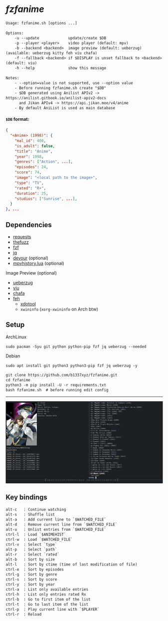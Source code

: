 # *fzfanime*
```
Usage: fzfanime.sh [options ...]

Options:
    -u --update             update/create $DB
    -p --player <player>    video player (default: mpv)
    -b --backend <backend>  image preview (default: ueberzug) (available: ueberzug kitty feh viu chafa)
    -f --fallback <backend> if $DISPLAY is unset fallback to <backend> (default: viu)
    -h --help               show this message

Notes:
    - --option=value is not supported, use --option value
    - Before running fzfanime.sh create "$DB"
    - $DB generated using Anilist APIv2 -> https://anilist.gitbook.io/anilist-apiv2-docs
      and Jikan APIv4 -> https://api.jikan.moe/v4/anime
    - By default AniList is used as main database
```
#### `$DB` format:
```json
{
  "<Anime> (1998)": {
    "mal_id": 400,
    "is_adult": false,
    "title": "Anime",
    "year": 1998,
    "genres": ["Action", ...],
    "episodes": 24,
    "score": 74,
    "image": "<local path to the image>",
    "type": "TV",
    "rated": "R+",
    "duration": 25,
    "studios": ["Sunrise", ...],
  }
}, ...
```

## Dependencies

- [requests](https://requests.readthedocs.io/en/latest/)
- [thefuzz](https://github.com/seatgeek/thefuzz)
- [fzf](https://github.com/junegunn/fzf)
- [jq](https://github.com/stedolan/jq)
- [devour](https://github.com/salman-abedin/devour) (optional)
- [mpvhistory.lua](https://github.com/b1337xyz/config/blob/main/mpv/scripts/mpvhistory.lua) (optional)

Image Preview (optional)
- [ueberzug](https://github.com/b1337xyz/ueberzug)
- [viu](https://github.com/atanunq/viu#from-source-recommended)
- [chafa](https://hpjansson.org/chafa/)
- [feh](https://feh.finalrewind.org/)
    - [xdotool](https://www.semicomplete.com/projects/xdotool/) 
    - `xwininfo` (`xorg-xwininfo` on Arch btw)

## Setup
ArchLinux
```
sudo pacman -Syu git python python-pip fzf jq ueberzug --needed
```  
Debian
```
sudo apt install git python3 python3-pip fzf jq ueberzug -y
```

```
git clone https://github.com/b1337xyz/fzfanime.git
cd fzfanime
python3 -m pip install -U -r requirements.txt
bash fzfanime.sh  # before running edit config
```

---

![demo](demo.gif)

## Key bindings
```
alt-c   : Continue watching
alt-s   : Shuffle list
alt-a   : Add current line to `$WATCHED_FILE`
alt-d   : Remove current line from `$WATCHED_FILE`
alt-u   : Unlist entries from `$WATCHED_FILE`
ctrl-l  : Load `$ANIMEHIST`
ctrl-w  : Load `$WATCHED_FILE`
ctrl-v  : Select `type`
alt-p   : Select `path`
alt-r   : Select `rated`
alt-b   : Sort by size
alt-l   : Sort by ctime (time of last modification of file)
ctrl-e  : Sort by episodes
ctrl-g  : Sort by genre
ctrl-s  : Sort by score
ctrl-y  : Sort by year
ctrl-a  : List only available entries
ctrl-h  : List only entries rated Rx
ctrl-b  : Go to first item of the list
ctrl-t  : Go to last item of the list
ctrl-p  : Play current line with `$PLAYER`
ctrl-r  : Reload
```
